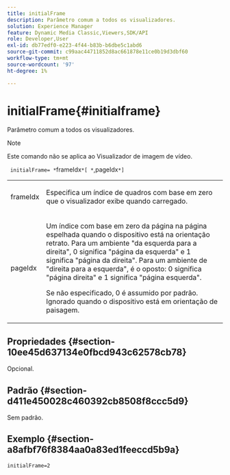 ```yaml
---
title: initialFrame
description: Parâmetro comum a todos os visualizadores.
solution: Experience Manager
feature: Dynamic Media Classic,Viewers,SDK/API
role: Developer,User
exl-id: db77edf0-e223-4f44-b83b-b6dbe5c1abd6
source-git-commit: c99aac44711852d8ac661878e11ce0b19d3dbf60
workflow-type: tm+mt
source-wordcount: '97'
ht-degree: 1%

---
```


# initialFrame{#initialframe}

Parâmetro comum a todos os visualizadores.

>[!NOTE]
>
>Este comando não se aplica ao Visualizador de imagem de vídeo.

` initialFrame= *`frameIdx`*[ *`,pageIdx`*]`

<table id="table_9B98C97485DD4DEB8A6ECBCE8DF6B886"> 
 <tbody> 
  <tr> 
   <td colname="col1"> <p> <span class="codeph"> <span class="varname"> frameIdx</span> </span> </p> </td> 
   <td colname="col2"> <p> Especifica um índice de quadros com base em zero que o visualizador exibe quando carregado. </p> </td> 
  </tr> 
  <tr> 
   <td colname="col1"> <p><span class="codeph"><span class="varname"> pageIdx</span></span> </p> </td> 
   <td colname="col2"> <p>Um índice com base em zero da página na página espelhada quando o dispositivo está na orientação retrato. Para um ambiente "da esquerda para a direita", <span class="codeph"> 0</span> significa "página da esquerda" e <span class="codeph"> 1</span> significa "página da direita". Para um ambiente de "direita para a esquerda", é o oposto: <span class="codeph"> 0</span> significa "página direita" e <span class="codeph"> 1</span> significa "página esquerda". </p> <p>Se não especificado, <span class="codeph"> 0</span> é assumido por padrão. Ignorado quando o dispositivo está em orientação de paisagem. </p> </td> 
  </tr> 
 </tbody> 
</table>

## Propriedades {#section-10ee45d637134e0fbcd943c62578cb78}

Opcional.

## Padrão {#section-d411e450028c460392cb8508f8ccc5d9}

Sem padrão.

## Exemplo {#section-a8afbf76f8384aa0a83ed1feeccd5b9a}

```
initialFrame=2
```
